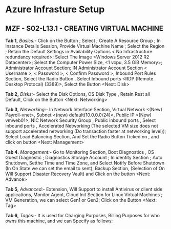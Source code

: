 # Azure Infrasture Setup

## MZF - S02-L13.1 - CREATING VIRTUAL MACHINE ##

  **Tab 1,** _Basics:-_ Click on the Button <Create Virtual Machine>; Select <Pay-as-you-Go>; Create A Resource Group <Create a New Name>; In Instance Details Session, Provide Virtual Machine Name <vmweb01>; Select the Region <East-US>; Retain the Default Settings in Availability Options < No Infrastructure redundancy required>; Select The Image <Windows Server 2012 R2 Datacenter>; Select the Computer Power Size, <1 vcpu, 3.5 GiB Memory>; Administrator Account Section; IN Administrator Account Section < Username >, < Password >, < Confirm Password >; Inbound Port Rules Section, Select the Radio Button  <Allow Selected Ports>, Select Inbound ports <RDP (Remote Desktop Protocal) (3389)>, Select the Button <Next: Disk>

  **Tab 2,** _Disks:-_ Select the Disk Options, OS Disk Type <Standard HDD>, Retain Rest all Default, Click on the Button <Next: Networking>

  **Tab 3,** _Networking:-_ In Network Interface Section, Virtual Network <(New) Payroll-vnet>, Subnet <(new) default(10.0.0.0/24)>, Public IP <(New) vmweb01>,  NIC Network Security Group <Basic>, Public inbound ports <Allow Selected Ports >, Select inbound ports <RDP>, Accelerated Networking <Off> (The selected VM size does not support accelerated networking (Do transaction faster at networking level)); Select Load Balancing Section, And Set the Radio Button Ticked on <No>, and click on button <Next: Management>

  **Tab 4.** _Management:-_ Go to Monitoring Section, Boot Diagnostics <On>, OS Guest Diagnostic <Off>; Diagnostics Storage Account <payrolldiag555>; In identity Section <Off>; Auto Shutdown, Setthe Time and Time Zone, and Select Notify Before Shutdown <Off> (In On State we can set the email to sent), Backup Section, (Selection of On Will Support Disaster Recovery Vault) and Click on the button <Next: Advance>

  **Tab 5,** _Advanced:-_ Extension, Will Support to install Antivirus or client side applications, Monitor Agent, Cloud Init Section for Linux Virtual Machines <VM>; VM Generation, we can select Gen1 or Gen2; Click on the Button <Next: Tag>

  **Tab 6,** _Tages:-_ It is used for Charging Purposes, Billing Purposes for who owns this machine, and we can Specify as follows:
